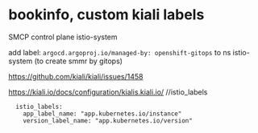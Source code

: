 # bookinfo, custom kiali labels
SMCP control plane istio-system 

add label: `argocd.argoproj.io/managed-by: openshift-gitops` to ns istio-system (to create smmr by gitops)

https://github.com/kiali/kiali/issues/1458

https://kiali.io/docs/configuration/kialis.kiali.io/   //istio_labels
```
  istio_labels:
    app_label_name: "app.kubernetes.io/instance"
    version_label_name: "app.kubernetes.io/version"
```
